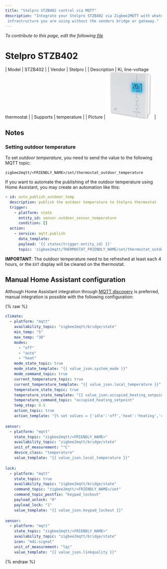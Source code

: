 ```yaml
---
title: "Stelpro STZB402 control via MQTT"
description: "Integrate your Stelpro STZB402 via Zigbee2MQTT with whatever smart home
 infrastructure you are using without the vendors bridge or gateway."
---
```


*To contribute to this page, edit the following
[file](https://github.com/Koenkk/zigbee2mqtt.io/blob/master/docs/devices/STZB402.md)*

# Stelpro STZB402

| Model | STZB402  |
| Vendor  | Stelpro  |
| Description | Ki, line-voltage thermostat |
| Supports | temperature |
| Picture | ![Stelpro STZB402](../images/devices/STZB402.jpg) |

## Notes


### Setting outdoor temperature
To set _outdoor temperature_, you need to send the value to the following MQTT topic:
```
zigbee2mqtt/<FRIENDLY_NAME>/set/thermostat_outdoor_temperature
```

If you want to automate the publishing of the outdoor temperature using Home Assistant, you may create an automation like this:

``` yaml
- id: auto_publish_outdoor_temp
  description: publish the outdoor temperature to Stelpro thermostat
  trigger:
    - platform: state
      entity_id: sensor.outdoor_sensor_temperature
      condition: []
  action:
    - service: mqtt.publish
      data_template:
      payload: '{{ states(trigger.entity_id) }}'
      topic: 'zigbee2mqtt/THERMOSTAT_FRIENDLY_NAME/set/thermostat_outdoor_temperature'
```

**IMPORTANT**: The outdoor temperature need to be refreshed at least each 4 hours, or the `EXT` display will be cleared on the thermostat.


## Manual Home Assistant configuration
Although Home Assistant integration through [MQTT discovery](../integration/home_assistant) is preferred,
manual integration is possible with the following configuration:


{% raw %}
```yaml
climate:
  - platform: "mqtt"
    availability_topic: "zigbee2mqtt/bridge/state"
    min_temp: "5"
    max_temp: "30"
    modes: 
      - "off"
      - "auto"
      - "heat"
    mode_state_topic: true
    mode_state_template: "{{ value_json.system_mode }}"
    mode_command_topic: true
    current_temperature_topic: true
    current_temperature_template: "{{ value_json.local_temperature }}"
    temperature_state_topic: true
    temperature_state_template: "{{ value_json.occupied_heating_setpoint }}"
    temperature_command_topic: "occupied_heating_setpoint"
    temp_step: 0.5
    action_topic: true
    action_template: "{% set values = {'idle':'off','heat':'heating','cool':'cooling','fan only':'fan'} %}{{ values[value_json.running_state] }}"

sensor:
  - platform: "mqtt"
    state_topic: "zigbee2mqtt/<FRIENDLY_NAME>"
    availability_topic: "zigbee2mqtt/bridge/state"
    unit_of_measurement: "°C"
    device_class: "temperature"
    value_template: "{{ value_json.local_temperature }}"

lock:
  - platform: "mqtt"
    state_topic: true
    availability_topic: "zigbee2mqtt/bridge/state"
    command_topic: "zigbee2mqtt/<FRIENDLY_NAME>/set"
    command_topic_postfix: "keypad_lockout"
    payload_unlock: "0"
    payload_lock: "1"
    value_template: "{{ value_json.keypad_lockout }}"

sensor:
  - platform: "mqtt"
    state_topic: "zigbee2mqtt/<FRIENDLY_NAME>"
    availability_topic: "zigbee2mqtt/bridge/state"
    icon: "mdi:signal"
    unit_of_measurement: "lqi"
    value_template: "{{ value_json.linkquality }}"
```
{% endraw %}


